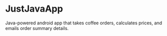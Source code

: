 # JustJavaApp
Java-powered android app that takes coffee orders, calculates prices, and emails order summary details.
